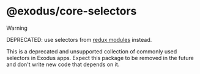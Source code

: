 # @exodus/core-selectors

> [!WARNING]
> DEPRECATED: use selectors from [redux modules](../../docs/development/redux-modules.md) instead.

This is a deprecated and unsupported collection of commonly used selectors in Exodus apps. Expect this package to be removed in the future and don't write new code that depends on it.
